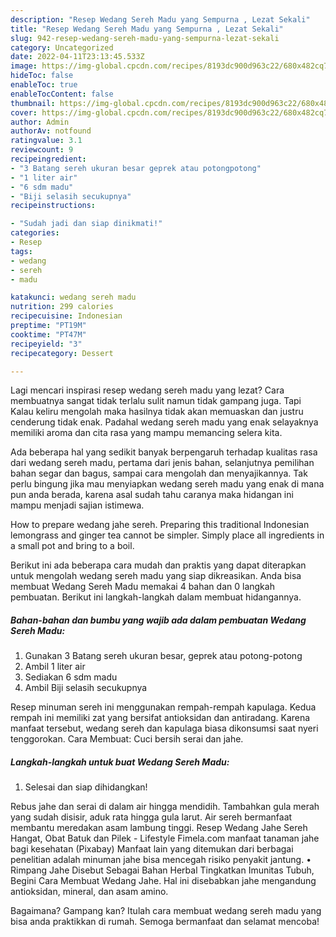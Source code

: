 ```yaml
---
description: "Resep Wedang Sereh Madu yang Sempurna , Lezat Sekali"
title: "Resep Wedang Sereh Madu yang Sempurna , Lezat Sekali"
slug: 942-resep-wedang-sereh-madu-yang-sempurna-lezat-sekali
category: Uncategorized
date: 2022-04-11T23:13:45.533Z
image: https://img-global.cpcdn.com/recipes/8193dc900d963c22/680x482cq70/wedang-sereh-madu-foto-resep-utama.jpg
hideToc: false
enableToc: true
enableTocContent: false
thumbnail: https://img-global.cpcdn.com/recipes/8193dc900d963c22/680x482cq70/wedang-sereh-madu-foto-resep-utama.jpg
cover: https://img-global.cpcdn.com/recipes/8193dc900d963c22/680x482cq70/wedang-sereh-madu-foto-resep-utama.jpg
author: Admin
authorAv: notfound
ratingvalue: 3.1
reviewcount: 9
recipeingredient:
- "3 Batang sereh ukuran besar geprek atau potongpotong"
- "1 liter air"
- "6 sdm madu"
- "Biji selasih secukupnya"
recipeinstructions:

- "Sudah jadi dan siap dinikmati!"
categories:
- Resep
tags:
- wedang
- sereh
- madu

katakunci: wedang sereh madu 
nutrition: 299 calories
recipecuisine: Indonesian
preptime: "PT19M"
cooktime: "PT47M"
recipeyield: "3"
recipecategory: Dessert

---
```



Lagi mencari inspirasi resep wedang sereh madu yang lezat? Cara membuatnya sangat tidak terlalu sulit namun tidak gampang juga. Tapi Kalau keliru mengolah maka hasilnya tidak akan memuaskan dan justru cenderung tidak enak. Padahal wedang sereh madu yang enak selayaknya memiliki aroma dan cita rasa yang mampu memancing selera kita.


Ada beberapa hal yang sedikit banyak berpengaruh terhadap kualitas rasa dari wedang sereh madu, pertama dari jenis bahan, selanjutnya pemilihan bahan segar dan bagus, sampai cara mengolah dan menyajikannya. Tak perlu bingung jika mau menyiapkan wedang sereh madu yang enak di mana pun anda berada, karena asal sudah tahu caranya maka hidangan ini mampu menjadi sajian istimewa.

How to prepare wedang jahe sereh. Preparing this traditional Indonesian lemongrass and ginger tea cannot be simpler. Simply place all ingredients in a small pot and bring to a boil.


Berikut ini ada beberapa cara mudah dan praktis yang dapat diterapkan untuk mengolah wedang sereh madu yang siap dikreasikan. Anda bisa membuat Wedang Sereh Madu memakai 4 bahan dan 0 langkah pembuatan. Berikut ini langkah-langkah dalam membuat hidangannya.

<!--inarticleads1-->

##### Bahan-bahan dan bumbu yang wajib ada dalam pembuatan Wedang Sereh Madu:

1. Gunakan 3 Batang sereh ukuran besar, geprek atau potong-potong
1. Ambil 1 liter air
1. Sediakan 6 sdm madu
1. Ambil Biji selasih secukupnya


Resep minuman sereh ini menggunakan rempah-rempah kapulaga. Kedua rempah ini memiliki zat yang bersifat antioksidan dan antiradang. Karena manfaat tersebut, wedang sereh dan kapulaga biasa dikonsumsi saat nyeri tenggorokan. Cara Membuat: Cuci bersih serai dan jahe. 

<!--inarticleads2-->

##### Langkah-langkah untuk buat Wedang Sereh Madu:


1. Selesai dan siap dihidangkan!

Rebus jahe dan serai di dalam air hingga mendidih. Tambahkan gula merah yang sudah disisir, aduk rata hingga gula larut. Air sereh bermanfaat membantu meredakan asam lambung tinggi. Resep Wedang Jahe Sereh Hangat, Obat Batuk dan Pilek - Lifestyle Fimela.com manfaat tanaman jahe bagi kesehatan (Pixabay) Manfaat lain yang ditemukan dari berbagai penelitian adalah minuman jahe bisa mencegah risiko penyakit jantung. • Rimpang Jahe Disebut Sebagai Bahan Herbal Tingkatkan Imunitas Tubuh, Begini Cara Membuat Wedang Jahe. Hal ini disebabkan jahe mengandung antioksidan, mineral, dan asam amino. 

Bagaimana? Gampang kan? Itulah cara membuat wedang sereh madu yang bisa anda praktikkan di rumah. Semoga bermanfaat dan selamat mencoba!
